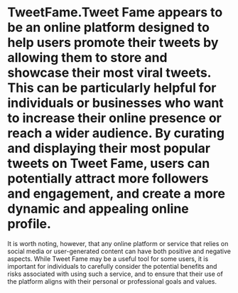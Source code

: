 # TweetFame.Tweet Fame appears to be an online platform designed to help users promote their tweets by allowing them to store and showcase their most viral tweets. This can be particularly helpful for individuals or businesses who want to increase their online presence or reach a wider audience. By curating and displaying their most popular tweets on Tweet Fame, users can potentially attract more followers and engagement, and create a more dynamic and appealing online profile.

It is worth noting, however, that any online platform or service that relies on social media or user-generated content can have both positive and negative aspects. While Tweet Fame may be a useful tool for some users, it is important for individuals to carefully consider the potential benefits and risks associated with using such a service, and to ensure that their use of the platform aligns with their personal or professional goals and values.
